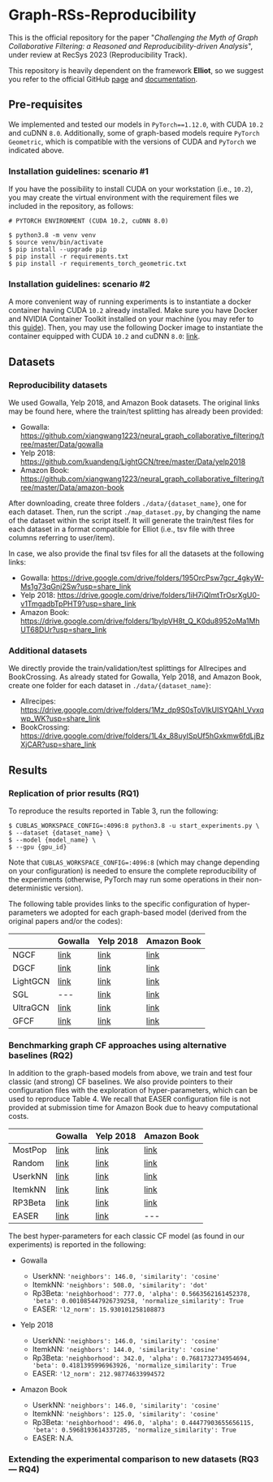 # Graph-RSs-Reproducibility

This is the official repository for the paper "_Challenging the Myth of Graph Collaborative Filtering: a Reasoned and
Reproducibility-driven Analysis_", under review at RecSys 2023 (Reproducibility Track).

This repository is heavily dependent on the framework **Elliot**, so we suggest you refer to the official GitHub [page](https://github.com/sisinflab/elliot) and [documentation](https://elliot.readthedocs.io/en/latest/).

## Pre-requisites

We implemented and tested our models in `PyTorch==1.12.0`, with CUDA `10.2` and cuDNN `8.0`. Additionally, some of graph-based models require `PyTorch Geometric`, which is compatible with the versions of CUDA and `PyTorch` we indicated above.

### Installation guidelines: scenario #1
If you have the possibility to install CUDA on your workstation (i.e., `10.2`), you may create the virtual environment with the requirement files we included in the repository, as follows:

```
# PYTORCH ENVIRONMENT (CUDA 10.2, cuDNN 8.0)

$ python3.8 -m venv venv
$ source venv/bin/activate
$ pip install --upgrade pip
$ pip install -r requirements.txt
$ pip install -r requirements_torch_geometric.txt
```

### Installation guidelines: scenario #2
A more convenient way of running experiments is to instantiate a docker container having CUDA `10.2` already installed. Make sure you have Docker and NVIDIA Container Toolkit installed on your machine (you may refer to this [guide](https://docs.nvidia.com/datacenter/cloud-native/container-toolkit/install-guide.html#installing-on-ubuntu-and-debian)). Then, you may use the following Docker image to instantiate the container equipped with CUDA `10.2` and cuDNN `8.0`: [link](https://hub.docker.com/layers/nvidia/cuda/10.2-cudnn8-devel-ubuntu18.04/images/sha256-3d1aefa978b106e8cbe50743bba8c4ddadacf13fe3165dd67a35e4d904f3aabe?context=explore).

## Datasets

### Reproducibility datasets
We used Gowalla, Yelp 2018, and Amazon Book datasets. The original links may be found here, where the train/test splitting has already been provided:

- Gowalla: https://github.com/xiangwang1223/neural_graph_collaborative_filtering/tree/master/Data/gowalla
- Yelp 2018: https://github.com/kuandeng/LightGCN/tree/master/Data/yelp2018
- Amazon Book: https://github.com/xiangwang1223/neural_graph_collaborative_filtering/tree/master/Data/amazon-book

After downloading, create three folders ```./data/{dataset_name}```, one for each dataset. Then, run the script ```./map_dataset.py```, by changing the name of the dataset within the script itself. It will generate the train/test files for each dataset in a format compatible for Elliot (i.e., tsv file with three columns referring to user/item).

In case, we also provide the final tsv files for all the datasets at the following links:

- Gowalla: https://drive.google.com/drive/folders/195OrcPsw7gcr_4gkyW-Ms1g73qGnj2Sw?usp=share_link
- Yelp 2018: https://drive.google.com/drive/folders/1iH7iQImtTrOsrXgU0-v1TmgadbTpPHT9?usp=share_link
- Amazon Book: https://drive.google.com/drive/folders/1bylpVH8t_Q_K0du8952oMa1MhUT68DUr?usp=share_link

### Additional datasets
We directly provide the train/validation/test splittings for Allrecipes and BookCrossing. As already stated for Gowalla, Yelp 2018, and Amazon Book, create one folder for each dataset in ```./data/{dataset_name}```:

- Allrecipes: https://drive.google.com/drive/folders/1Mz_dp9S0sToVIkUISYQAhI_Vvxqwp_WK?usp=share_link
- BookCrossing: https://drive.google.com/drive/folders/1L4x_88uyISpUf5hGxkmw6fdLjBzXjCAR?usp=share_link

## Results

### Replication of prior results (RQ1)
To reproduce the results reported in Table 3, run the following:

```
$ CUBLAS_WORKSPACE_CONFIG=:4096:8 python3.8 -u start_experiments.py \
$ --dataset {dataset_name} \
$ --model {model_name} \
$ --gpu {gpu_id}
```
Note that ```CUBLAS_WORKSPACE_CONFIG=:4096:8``` (which may change depending on your configuration) is needed to ensure the complete reproducibility of the experiments (otherwise, PyTorch may run some operations in their non-deterministic version).

The following table provides links to the specific configuration of hyper-parameters we adopted for each graph-based model (derived from the original papers and/or the codes):

|          | **Gowalla**                                                                                                | **Yelp 2018**                                                                                                | **Amazon Book**                                                                                                |
|----------|------------------------------------------------------------------------------------------------------------|--------------------------------------------------------------------------------------------------------------|----------------------------------------------------------------------------------------------------------------|
| NGCF     |   [link](https://github.com/sisinflab/Graph-RSs-Reproducibility/blob/main/config_files/ngcf_gowalla.yml)   |   [link](https://github.com/sisinflab/Graph-RSs-Reproducibility/blob/main/config_files/ngcf_yelp-2018.yml)   |   [link](https://github.com/sisinflab/Graph-RSs-Reproducibility/blob/main/config_files/ngcf_amazon-book.yml)   |
| DGCF     |   [link](https://github.com/sisinflab/Graph-RSs-Reproducibility/blob/main/config_files/dgcf_gowalla.yml)   |   [link](https://github.com/sisinflab/Graph-RSs-Reproducibility/blob/main/config_files/dgcf_yelp-2018.yml)   |   [link](https://github.com/sisinflab/Graph-RSs-Reproducibility/blob/main/config_files/dgcf_amazon-book.yml)   |
| LightGCN | [link](https://github.com/sisinflab/Graph-RSs-Reproducibility/blob/main/config_files/lightgcn_gowalla.yml) | [link](https://github.com/sisinflab/Graph-RSs-Reproducibility/blob/main/config_files/lightgcn_yelp-2018.yml) | [link](https://github.com/sisinflab/Graph-RSs-Reproducibility/blob/main/config_files/lightgcn_amazon-book.yml) |
| SGL      |                                                     ---                                                    |    [link](https://github.com/sisinflab/Graph-RSs-Reproducibility/blob/main/config_files/sgl_yelp-2018.yml)   |    [link](https://github.com/sisinflab/Graph-RSs-Reproducibility/blob/main/config_files/sgl_amazon-book.yml)   |
| UltraGCN | [link](https://github.com/sisinflab/Graph-RSs-Reproducibility/blob/main/config_files/ultragcn_gowalla.yml) | [link](https://github.com/sisinflab/Graph-RSs-Reproducibility/blob/main/config_files/ultragcn_yelp-2018.yml) | [link](https://github.com/sisinflab/Graph-RSs-Reproducibility/blob/main/config_files/ultragcn_amazon-book.yml) |
| GFCF     |   [link](https://github.com/sisinflab/Graph-RSs-Reproducibility/blob/main/config_files/gfcf_gowalla.yml)   |   [link](https://github.com/sisinflab/Graph-RSs-Reproducibility/blob/main/config_files/gfcf_yelp-2018.yml)   |   [link](https://github.com/sisinflab/Graph-RSs-Reproducibility/blob/main/config_files/gfcf_amazon-book.yml)   |

### Benchmarking graph CF approaches using alternative baselines (RQ2)
In addition to the graph-based models from above, we train and test four classic (and strong) CF baselines. We also provide pointers to their configuration files with the exploration of hyper-parameters, which can be used to reproduce Table 4. We recall that EASER configuration file is not provided at submission time for Amazon Book due to heavy computational costs.

|         | **Gowalla**                                                                                               | **Yelp 2018**                                                                                               | **Amazon Book**                                                                                               |
|---------|-----------------------------------------------------------------------------------------------------------|-------------------------------------------------------------------------------------------------------------|---------------------------------------------------------------------------------------------------------------|
| MostPop | [link](https://github.com/sisinflab/Graph-RSs-Reproducibility/blob/main/config_files/mostpop_gowalla.yml) | [link](https://github.com/sisinflab/Graph-RSs-Reproducibility/blob/main/config_files/mostpop_yelp-2018.yml) | [link](https://github.com/sisinflab/Graph-RSs-Reproducibility/blob/main/config_files/mostpop_amazon-book.yml) |
| Random  | [link](https://github.com/sisinflab/Graph-RSs-Reproducibility/blob/main/config_files/random_gowalla.yml)  | [link](https://github.com/sisinflab/Graph-RSs-Reproducibility/blob/main/config_files/random_yelp-2018.yml)  | [link](https://github.com/sisinflab/Graph-RSs-Reproducibility/blob/main/config_files/random_amazon-book.yml)  |
| UserkNN | [link](https://github.com/sisinflab/Graph-RSs-Reproducibility/blob/main/config_files/userknn_gowalla.yml) | [link](https://github.com/sisinflab/Graph-RSs-Reproducibility/blob/main/config_files/userknn_yelp-2018.yml) | [link](https://github.com/sisinflab/Graph-RSs-Reproducibility/blob/main/config_files/userknn_amazon-book.yml) |
| ItemkNN | [link](https://github.com/sisinflab/Graph-RSs-Reproducibility/blob/main/config_files/itemknn_gowalla.yml) | [link](https://github.com/sisinflab/Graph-RSs-Reproducibility/blob/main/config_files/itemknn_yelp-2018.yml) | [link](https://github.com/sisinflab/Graph-RSs-Reproducibility/blob/main/config_files/itemknn_amazon-book.yml) |
| RP3Beta | [link](https://github.com/sisinflab/Graph-RSs-Reproducibility/blob/main/config_files/rp3beta_gowalla.yml) | [link](https://github.com/sisinflab/Graph-RSs-Reproducibility/blob/main/config_files/rp3beta_yelp-2018.yml) | [link](https://github.com/sisinflab/Graph-RSs-Reproducibility/blob/main/config_files/rp3beta_amazon-book.yml) |
| EASER   | [link](https://github.com/sisinflab/Graph-RSs-Reproducibility/blob/main/config_files/easer_gowalla.yml)   | [link](https://github.com/sisinflab/Graph-RSs-Reproducibility/blob/main/config_files/easer_yelp-2018.yml)   | ---                                                                                                           |

The best hyper-parameters for each classic CF model (as found in our experiments) is reported in the following:

- Gowalla
  - UserkNN: ```'neighbors': 146.0, 'similarity': 'cosine'```
  - ItemkNN: ```'neighbors': 508.0, 'similarity': 'dot'```
  - Rp3Beta: ```'neighborhood': 777.0, 'alpha': 0.5663562161452378, 'beta': 0.001085447926739258, 'normalize_similarity': True```
  - EASER: ```'l2_norm': 15.930101258108873```

- Yelp 2018
  - UserkNN: ```'neighbors': 146.0, 'similarity': 'cosine'```
  - ItemkNN: ```'neighbors': 144.0, 'similarity': 'cosine'```
  - Rp3Beta: ```'neighborhood': 342.0, 'alpha': 0.7681732734954694, 'beta': 0.4181395996963926, 'normalize_similarity': True```
  - EASER: ```'l2_norm': 212.98774633994572```

- Amazon Book
  - UserkNN: ```'neighbors': 146.0, 'similarity': 'cosine'```
  - ItemkNN: ```'neighbors': 125.0, 'similarity': 'cosine'```
  - Rp3Beta: ```'neighborhood': 496.0, 'alpha': 0.44477903655656115, 'beta': 0.5968193614337285, 'normalize_similarity': True```
  - EASER: N.A.

### Extending the experimental comparison to new datasets (RQ3 — RQ4)
